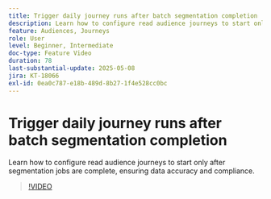 ```yaml
---
title: Trigger daily journey runs after batch segmentation completion
description: Learn how to configure read audience journeys to start only after segmentation jobs are complete, ensuring data accuracy and compliance.
feature: Audiences, Journeys
role: User
level: Beginner, Intermediate
doc-type: Feature Video
duration: 78
last-substantial-update: 2025-05-08
jira: KT-18066
exl-id: 0ea0c787-e18b-489d-8b27-1f4e528cc0bc
---
```

# Trigger daily journey runs after batch segmentation completion

Learn how to configure read audience journeys to start only after segmentation jobs are complete, ensuring data accuracy and compliance.

>[!VIDEO](https://video.tv.adobe.com/v/3458146/?learn=on&enablevpops)

